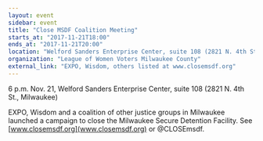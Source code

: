 ```yaml
---
layout: event
sidebar: event
title: "Close MSDF Coalition Meeting"
starts_at: "2017-11-21T18:00"
ends_at: "2017-11-21T20:00"
location: "Welford Sanders Enterprise Center, suite 108 (2821 N. 4th St.)"
organization: "League of Women Voters Milwaukee County"
external_link: "EXPO, Wisdom, others listed at www.closemsdf.org"
---
```


6 p.m. Nov. 21, Welford Sanders Enterprise Center, suite 108 (2821 N. 4th St., Milwaukee)

EXPO, Wisdom and a coalition of other justice groups in Milwaukee launched a campaign to close the Milwaukee Secure Detention Facility. See [www.closemsdf.org](www.closemsdf.org) or @CLOSEmsdf.
